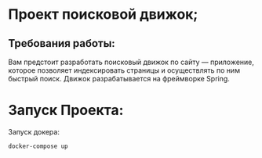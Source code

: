 #   Проект поисковой движок;

## Требования работы:
Вам предстоит разработать поисковый движок по сайту — приложение, которое позволяет индексировать страницы и осуществлять по ним быстрый поиск.
Движок разрабатывается на фреймворке Spring.


# Запуск Проекта:
Запуск докера:

```
docker-compose up
```